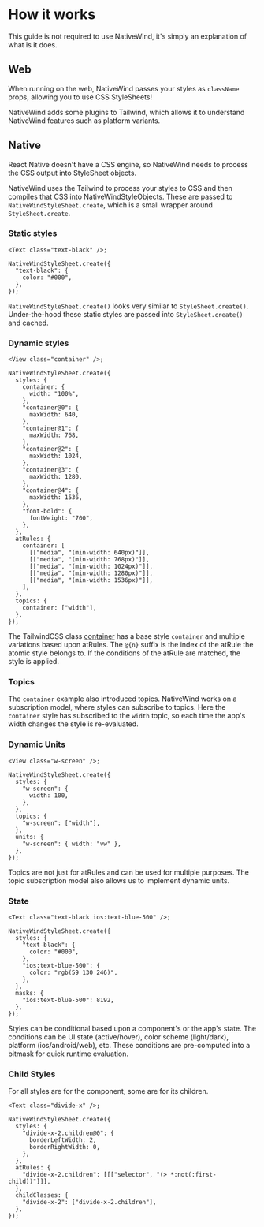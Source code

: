 # How it works

This guide is not required to use NativeWind, it's simply an explanation of what is it does.

## Web

When running on the web, NativeWind passes your styles as `className` props, allowing you to use CSS StyleSheets!

NativeWind adds some plugins to Tailwind, which allows it to understand NativeWind features such as platform variants.

## Native

React Native doesn't have a CSS engine, so NativeWind needs to process the CSS output into StyleSheet objects.

NativeWind uses the Tailwind to process your styles to CSS and then compiles that CSS into NativeWindStyleObjects. These are passed to `NativeWindStyleSheet.create`, which is a small wrapper around `StyleSheet.create`.

### Static styles

```tsx
<Text class="text-black" />;

NativeWindStyleSheet.create({
  "text-black": {
    color: "#000",
  },
});
```

`NativeWindStyleSheet.create()` looks very similar to `StyleSheet.create()`. Under-the-hood these static styles are passed into `StyleSheet.create()` and cached.

### Dynamic styles

```tsx
<View class="container" />;

NativeWindStyleSheet.create({
  styles: {
    container: {
      width: "100%",
    },
    "container@0": {
      maxWidth: 640,
    },
    "container@1": {
      maxWidth: 768,
    },
    "container@2": {
      maxWidth: 1024,
    },
    "container@3": {
      maxWidth: 1280,
    },
    "container@4": {
      maxWidth: 1536,
    },
    "font-bold": {
      fontWeight: "700",
    },
  },
  atRules: {
    container: [
      [["media", "(min-width: 640px)"]],
      [["media", "(min-width: 768px)"]],
      [["media", "(min-width: 1024px)"]],
      [["media", "(min-width: 1280px)"]],
      [["media", "(min-width: 1536px)"]],
    ],
  },
  topics: {
    container: ["width"],
  },
});
```

The TailwindCSS class [container](https://tailwindcss.com/docs/container) has a base style `container` and multiple variations based upon atRules. The `@{n}` suffix is the index of the atRule the atomic style belongs to. If the conditions of the atRule are matched, the style is applied.

### Topics

The `container` example also introduced topics. NativeWind works on a subscription model, where styles can subscribe to topics. Here the `container` style has subscribed to the `width` topic, so each time the app's width changes the style is re-evaluated.

### Dynamic Units

```tsx
<View class="w-screen" />;

NativeWindStyleSheet.create({
  styles: {
    "w-screen": {
      width: 100,
    },
  },
  topics: {
    "w-screen": ["width"],
  },
  units: {
    "w-screen": { width: "vw" },
  },
});
```

Topics are not just for atRules and can be used for multiple purposes. The topic subscription model also allows us to implement dynamic units.

### State

```tsx
<Text class="text-black ios:text-blue-500" />;

NativeWindStyleSheet.create({
  styles: {
    "text-black": {
      color: "#000",
    },
    "ios:text-blue-500": {
      color: "rgb(59 130 246)",
    },
  },
  masks: {
    "ios:text-blue-500": 8192,
  },
});
```

Styles can be conditional based upon a component's or the app's state. The conditions can be UI state (active/hover), color scheme (light/dark), platform (ios/android/web), etc. These conditions are pre-computed into a bitmask for quick runtime evaluation.

### Child Styles

For all styles are for the component, some are for its children.

```tsx
<Text class="divide-x" />;

NativeWindStyleSheet.create({
  styles: {
    "divide-x-2.children@0": {
      borderLeftWidth: 2,
      borderRightWidth: 0,
    },
  },
  atRules: {
    "divide-x-2.children": [[["selector", "(> *:not(:first-child))"]]],
  },
  childClasses: {
    "divide-x-2": ["divide-x-2.children"],
  },
});
```
